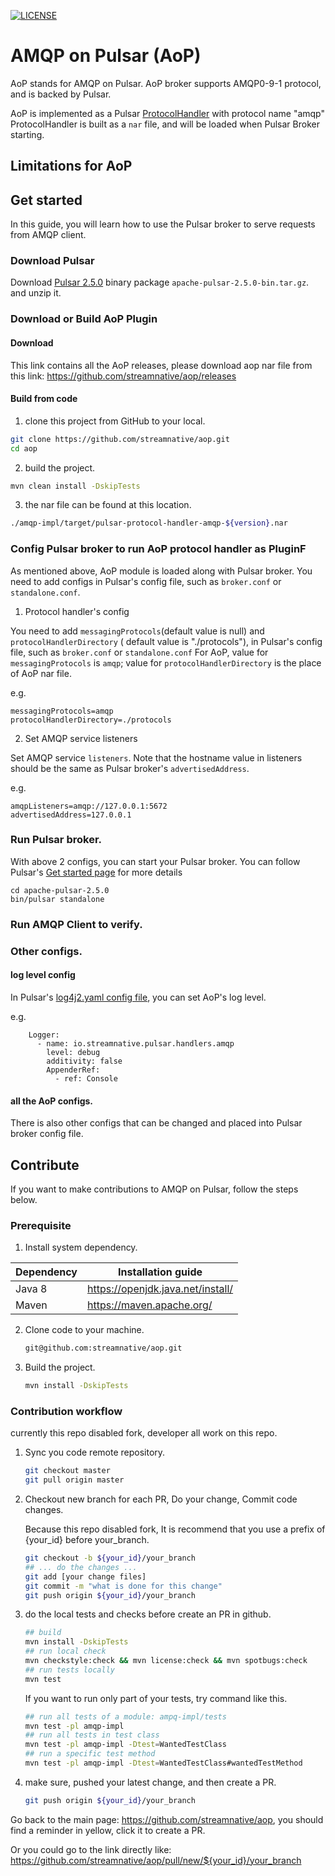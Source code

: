 <!--

    Licensed to the Apache Software Foundation (ASF) under one
    or more contributor license agreements.  See the NOTICE file
    distributed with this work for additional information
    regarding copyright ownership.  The ASF licenses this file
    to you under the Apache License, Version 2.0 (the
    "License"); you may not use this file except in compliance
    with the License.  You may obtain a copy of the License at

      http://www.apache.org/licenses/LICENSE-2.0

    Unless required by applicable law or agreed to in writing,
    software distributed under the License is distributed on an
    "AS IS" BASIS, WITHOUT WARRANTIES OR CONDITIONS OF ANY
    KIND, either express or implied.  See the License for the
    specific language governing permissions and limitations
    under the License.

-->

[![LICENSE](https://img.shields.io/hexpm/l/pulsar.svg)](https://github.com/streamnative/aop/blob/master/LICENSE)


# AMQP on Pulsar (AoP)

AoP stands for AMQP on Pulsar. AoP broker supports AMQP0-9-1 protocol, and is backed by Pulsar.

AoP is implemented as a Pulsar [ProtocolHandler](https://github.com/apache/pulsar/blob/master/pulsar-broker/src/main/java/org/apache/pulsar/broker/protocol/ProtocolHandler.java) with protocol name "amqp"
ProtocolHandler is built as a `nar` file, and will be loaded when Pulsar Broker starting.

## Limitations for AoP

## Get started

In this guide, you will learn how to use the Pulsar broker to serve requests from AMQP client.

### Download Pulsar 

Download [Pulsar 2.5.0](http://pulsar.apache.org/en/download/) binary package `apache-pulsar-2.5.0-bin.tar.gz`. and unzip it.

### Download or Build AoP Plugin

#### Download
This link contains all the AoP releases, please download aop nar file from this link:
https://github.com/streamnative/aop/releases

#### Build from code

1. clone this project from GitHub to your local.

```bash
git clone https://github.com/streamnative/aop.git
cd aop
```

2. build the project.
```bash
mvn clean install -DskipTests
```

3. the nar file can be found at this location.
```bash
./amqp-impl/target/pulsar-protocol-handler-amqp-${version}.nar
```

### Config Pulsar broker to run AoP protocol handler as PluginF

As mentioned above, AoP module is loaded along with Pulsar broker. You need to add configs in Pulsar's config file, such as `broker.conf` or `standalone.conf`.

1. Protocol handler's config

You need to add `messagingProtocols`(default value is null) and  `protocolHandlerDirectory` ( default value is "./protocols"), in Pulsar's config file, such as `broker.conf` or `standalone.conf`
For AoP, value for `messagingProtocols` is `amqp`; value for `protocolHandlerDirectory` is the place of AoP nar file.

e.g.
```access transformers
messagingProtocols=amqp
protocolHandlerDirectory=./protocols
```

2. Set AMQP service listeners

Set AMQP service `listeners`. Note that the hostname value in listeners should be the same as Pulsar broker's `advertisedAddress`.

e.g.
```
amqpListeners=amqp://127.0.0.1:5672
advertisedAddress=127.0.0.1
```

### Run Pulsar broker.

With above 2 configs, you can start your Pulsar broker. You can follow Pulsar's [Get started page](http://pulsar.apache.org/docs/en/standalone/) for more details

```access transformers
cd apache-pulsar-2.5.0
bin/pulsar standalone
```

### Run AMQP Client to verify.



### Other configs.

#### log level config

In Pulsar's [log4j2.yaml config file](https://github.com/apache/pulsar/blob/master/conf/log4j2.yaml), you can set AoP's log level.

e.g.
```
    Logger:
      - name: io.streamnative.pulsar.handlers.amqp
        level: debug
        additivity: false
        AppenderRef:
          - ref: Console
``` 

#### all the AoP configs.

There is also other configs that can be changed and placed into Pulsar broker config file.



## Contribute
If you want to make contributions to AMQP on Pulsar, follow the steps below.

### Prerequisite

1. Install system dependency.

Dependency | Installation guide 
|---|---
Java 8 | https://openjdk.java.net/install/
Maven | https://maven.apache.org/

2. Clone code to your machine. 
    
    ```bash
    git@github.com:streamnative/aop.git
    ```

3. Build the project.
    ```bash
    mvn install -DskipTests
    ```

### Contribution workflow

currently this repo disabled fork, developer all work on this repo.

1. Sync you code remote repository.

    ```bash
    git checkout master
    git pull origin master
    ```

2. Checkout new branch for each PR, Do your change, Commit code changes.

   Because this repo disabled fork, It is recommend that you use a prefix of {your_id} before your_branch.

    ```bash
    git checkout -b ${your_id}/your_branch
    ## ... do the changes ...
    git add [your change files]
    git commit -m "what is done for this change"
    git push origin ${your_id}/your_branch
    ```

3. do the local tests and checks before create an PR in github.

    ```bash
    ## build
    mvn install -DskipTests 
    ## run local check
    mvn checkstyle:check && mvn license:check && mvn spotbugs:check
    ## run tests locally
    mvn test
    ```
    
    If you want to run only part of your tests, try command like this.
    
    ```bash
    ## run all tests of a module: ampq-impl/tests
    mvn test -pl amqp-impl
    ## run all tests in test class
    mvn test -pl amqp-impl -Dtest=WantedTestClass
    ## run a specific test method
    mvn test -pl amqp-impl -Dtest=WantedTestClass#wantedTestMethod 
    ```

4. make sure, pushed your latest change, and then create a PR.
  
    ```bash
    git push origin ${your_id}/your_branch 
    ```
  
  Go back to the main page: https://github.com/streamnative/aop, you should find a reminder in yellow, click it to create a PR.
  
  Or you could go to the link directly like: 
  https://github.com/streamnative/aop/pull/new/${your_id}/your_branch

